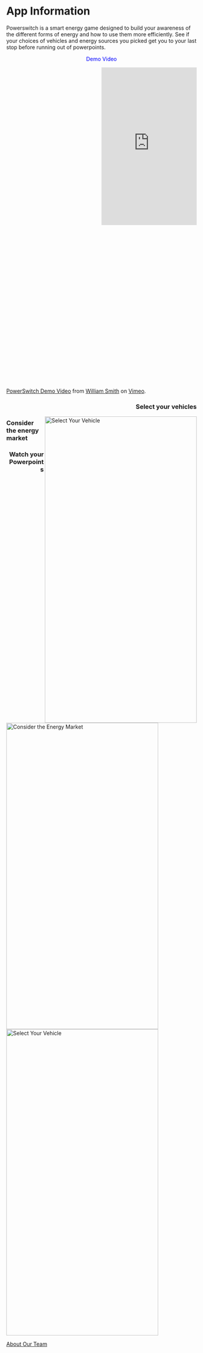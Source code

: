 # App Information
<p>
  Powerswitch is a smart energy game designed to build your awareness of the different forms of energy and how to use them more efficiently. See if your choices of vehicles and energy sources you picked get you to your last stop before running out of powerpoints. 
</p>

<p align="center">
  <span style="color:blue"> Demo Video </span> 
</p>

<div style="padding:165.32% 0 0 0;position:relative;"><iframe src="https://player.vimeo.com/video/266429583" style="position:absolute;top:0;left:50%;width:50%;height:50%;" frameborder="0" webkitallowfullscreen mozallowfullscreen allowfullscreen></iframe></div><script src="https://player.vimeo.com/api/player.js"></script>
<p><a href="https://vimeo.com/266429583">PowerSwitch Demo Video</a> from <a href="https://vimeo.com/user65599886">William Smith</a> on <a href="https://vimeo.com">Vimeo</a>.</p>

<h3 align="right">
  Select your vehicles
</h3>
<img style="width: 402px; height: 810px;" align="right" alt="Select Your Vehicle" title="Keyart-web" src="https://user-images.githubusercontent.com/18518060/39225009-171978ee-4818-11e8-8698-18b1ae6e0e8d.png">

<h3 align="left">
  Consider the energy market
</h3>
<img style="width: 402px; height: 810px;" align = "left" alt="Consider the Energy Market" title="Keyart-web" src="https://user-images.githubusercontent.com/18518060/39225015-196980d0-4818-11e8-91d1-c61ae381eb60.png">

<h3 align="right">
  Watch your Powerpoints
</h3>
<img style="width: 402px; height: 810px;" align = "center" alt="Select Your Vehicle" title="Keyart-web" src="https://user-images.githubusercontent.com/18518060/39225017-1bf9008c-4818-11e8-9865-1f62c78355e6.png">

<a href="https://sccapstone.github.io/PowerSwitchCoders/about" title="About Page"> About Our Team </a>
